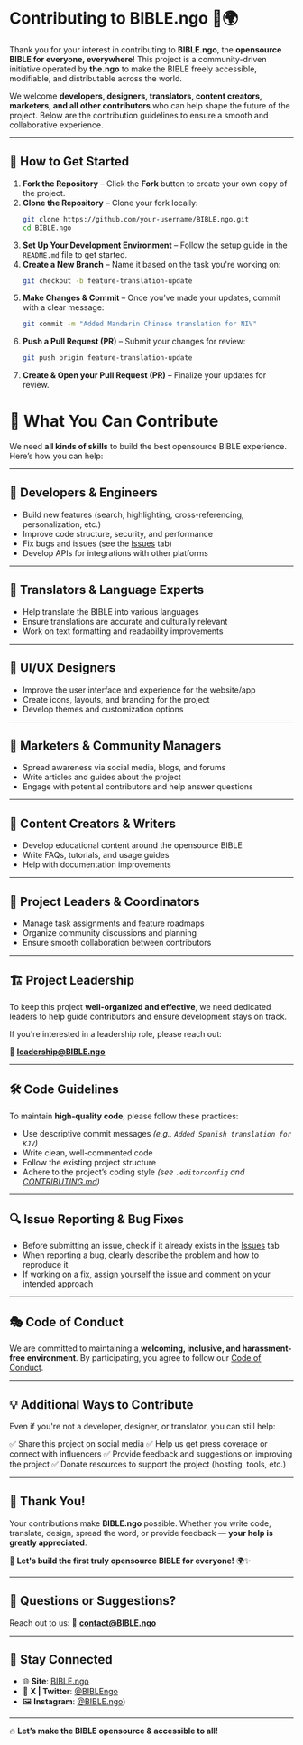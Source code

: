 # Contributing to BIBLE.ngo 📖🌍

Thank you for your interest in contributing to **BIBLE.ngo**, the **opensource BIBLE for everyone, everywhere**! This project is a community-driven initiative operated by **the.ngo** to make the BIBLE freely accessible, modifiable, and distributable across the world.

We welcome **developers, designers, translators, content creators, marketers, and all other contributors** who can help shape the future of the project. Below are the contribution guidelines to ensure a smooth and collaborative experience.

---

## 🚀 How to Get Started

1. **Fork the Repository** – Click the **Fork** button to create your own copy of the project.
2. **Clone the Repository** – Clone your fork locally:
    ```sh
    git clone https://github.com/your-username/BIBLE.ngo.git
    cd BIBLE.ngo
3. **Set Up Your Development Environment** – Follow the setup guide in the `README.md` file to get started.
4. **Create a New Branch** – Name it based on the task you're working on:
    ```sh
    git checkout -b feature-translation-update
5. **Make Changes & Commit** – Once you’ve made your updates, commit with a clear message:
    ```sh
    git commit -m "Added Mandarin Chinese translation for NIV"
6. **Push a Pull Request (PR)** – Submit your changes for review:
    ```sh
    git push origin feature-translation-update
7. **Create & Open your Pull Request (PR)** – Finalize your updates for review.


# 📌 What You Can Contribute

We need **all kinds of skills** to build the best opensource BIBLE experience. Here’s how you can help:

---

## 🔹 Developers & Engineers

- Build new features (search, highlighting, cross-referencing, personalization, etc.)
- Improve code structure, security, and performance
- Fix bugs and issues (see the [Issues](../../issues) tab)
- Develop APIs for integrations with other platforms

---

## 🔹 Translators & Language Experts

- Help translate the BIBLE into various languages
- Ensure translations are accurate and culturally relevant
- Work on text formatting and readability improvements

---

## 🔹 UI/UX Designers

- Improve the user interface and experience for the website/app
- Create icons, layouts, and branding for the project
- Develop themes and customization options

---

## 🔹 Marketers & Community Managers

- Spread awareness via social media, blogs, and forums
- Write articles and guides about the project
- Engage with potential contributors and help answer questions

---

## 🔹 Content Creators & Writers

- Develop educational content around the opensource BIBLE
- Write FAQs, tutorials, and usage guides
- Help with documentation improvements

---

## 🔹 Project Leaders & Coordinators

- Manage task assignments and feature roadmaps
- Organize community discussions and planning
- Ensure smooth collaboration between contributors

---

## 🏗️ Project Leadership

To keep this project **well-organized and effective**, we need dedicated leaders to help guide contributors and ensure development stays on track.

If you're interested in a leadership role, please reach out:

📧 **leadership@BIBLE.ngo**

---

## 🛠️ Code Guidelines

To maintain **high-quality code**, please follow these practices:

- Use descriptive commit messages
  _(e.g., `Added Spanish translation for KJV`)_
- Write clean, well-commented code
- Follow the existing project structure
- Adhere to the project’s coding style
  _(see `.editorconfig` and [CONTRIBUTING.md](./CONTRIBUTING.md))_

---

## 🔍 Issue Reporting & Bug Fixes

- Before submitting an issue, check if it already exists in the [Issues](../../issues) tab
- When reporting a bug, clearly describe the problem and how to reproduce it
- If working on a fix, assign yourself the issue and comment on your intended approach

---

## 🎭 Code of Conduct

We are committed to maintaining a **welcoming, inclusive, and harassment-free environment**. By participating, you agree to follow our [Code of Conduct](./CODE_OF_CONDUCT.md).

---

## 💡 Additional Ways to Contribute

Even if you're not a developer, designer, or translator, you can still help:

✅ Share this project on social media
✅ Help us get press coverage or connect with influencers
✅ Provide feedback and suggestions on improving the project
✅ Donate resources to support the project (hosting, tools, etc.)

---

## 🎉 Thank You!

Your contributions make **BIBLE.ngo** possible. Whether you write code, translate, design, spread the word, or provide feedback — **your help is greatly appreciated**.

📖 **Let's build the first truly opensource BIBLE for everyone!** 🌍✨

---

## 📧 Questions or Suggestions?

Reach out to us:
📩 **contact@BIBLE.ngo**

---

## 🔗 Stay Connected

- 🌐 **Site**: [BIBLE.ngo](https://www.BIBLE.ngo)
- 📢 **X | Twitter**: [@BIBLEngo](https://x.com/BIBLEngo)
- 🖼️ **Instagram**: [@BIBLE.ngo](https://www.instagram.com/bible.ngo))
---

🔥 **Let’s make the BIBLE opensource & accessible to all!**
